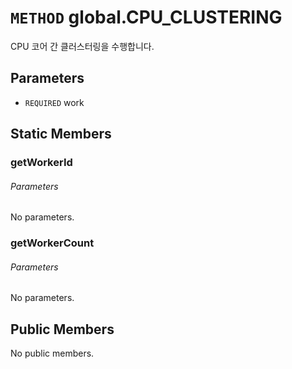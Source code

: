 # `METHOD` global.CPU_CLUSTERING
CPU 코어 간 클러스터링을 수행합니다.

## Parameters
* `REQUIRED` work 

## Static Members

### getWorkerId
###### Parameters
No parameters.

### getWorkerCount
###### Parameters
No parameters.

## Public Members
No public members.

